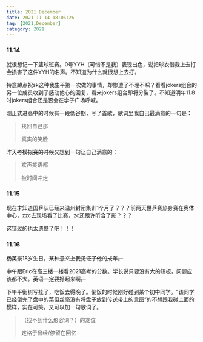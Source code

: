 ```yaml
---
title: 2021 December
date: 2021-11-14 18:06:26
tag: [2021,December]
category: 2021
---
```


### 11.14

就很想记一下篮球班赛。0号YYH（可惜不是我）表现出色，说把球衣借我上去打会损害了这件YYH的名声。不知道为什么就很想上去打。

特意蹲点祝sk这种我生平第一次做的事情，却惨遭了不理不睬？看看jokers组合的另一位成员收到了感动他心的回复，看来jokers组合即将分裂了。不知道明年11.8时jokers组合还是否会在学子广场呼喊。

刚正式进高中的时候有一段低谷期，写了首歌，歌词里我自己最满意的一句是：

> 找回自己那
>
> 真实的笑脸

昨天~~考模拟赛的时候~~又想到一句让自己满意的：

> 欢声笑语都
>
> 被时间冲走

### 11.15

现在才知道国乒队已经来温州封闭集训1个月了？？？前两天世乒赛热身赛在奥体中心，zzc去现场看了比赛，zc还跟许昕合了影？？？

这错过的也太遗憾了吧！！！

### 11.16

杨英豪18岁生日。~~某种意义上我见证了他的成年。~~

中午跟Eric在高三楼一楼看2021高考的分数。学长说只要没有大的短板，问题应该都不大。~~英语一定要好起来啊。~~

下午平衡树写挂了，吃饭去得晚了。倒饭的时候刚好碰到某个初中同学。“该同学已经倒完了盘中的菜但丝毫没有将盘子放到传送带上的意图”的不想跟我碰上面的模样，实在可笑。又可以加一句歌词了。

> （找不到什么形容词？）的友谊
>
> 定格于曾经/停留在回忆
